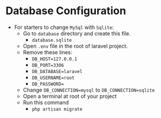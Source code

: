 # Database Configuration
- For starters to change `MySql` with `Sqlite`:
    - Go to `database` directory and create this file.
        - `database.sqlite`
    - Open `.env` file in the root of laravel project.
    - Remove these lines:
        - `DB_HOST=127.0.0.1`
        - `DB_PORT=3306`
        - `DB_DATABASE=laravel`
        - `DB_USERNAME=root`
        - `DB_PASSWORD=`
    - Change `DB_CONNECTION=mysql` to `DB_CONNECTION=sqlite`
    - Open a terminal at root of your project
    - Run this command
        - `php artisan migrate`